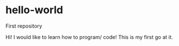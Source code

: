 # hello-world
First repository 

Hi! I would like to learn how to program/ code! This is my first go at it.
